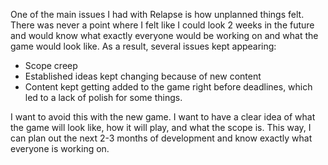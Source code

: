 One of the main issues I had with Relapse is how unplanned things felt. There was never a point where I felt like I could look 2 weeks in the future and would know what exactly everyone would be working on and what the game would look like. As a result, several issues kept appearing:
- Scope creep
- Established ideas kept changing because of new content
- Content kept getting added to the game right before deadlines, which led to a lack of polish for some things.

I want to avoid this with the new game. I want to have a clear idea of what the game will look like, how it will play, and what the scope is. This way, I can plan out the next 2-3 months of development and know exactly what everyone is working on.

